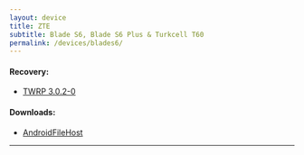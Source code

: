 ```yaml
---
layout: device
title: ZTE
subtitle: Blade S6, Blade S6 Plus & Turkcell T60
permalink: /devices/blades6/
---
```


#### Recovery:

- [TWRP 3.0.2-0](/devices/blades6/TWRP)

#### Downloads:

- [AndroidFileHost](https://www.androidfilehost.com/?w=files&flid=89943)

----
